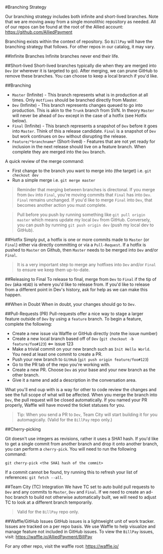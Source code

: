 #Branching Strategy

Our branching strategy includes both infinite and short-lived branches. Note that we are moving away from a single monolithic repository as needed. All of our repos can be found at the root of the Allied account: https://github.com/AlliedPayment

Branching exists within the context of repository. So `BillPay` will have the branching strategy that follows. For other repos in our catalog, it may vary.

##Infinite Branches
Infinite branches never end their life. 

##Short-lived
Short-lived branches typically die when they are merged into `Dev` (or wherever it is targeted to go). After merging, we can prune GitHub to remove these branches. You can choose to keep a local branch if you'd like.

##Branching
- `Master` (Infinite) - This branch represents what is in production at all times. Only `Hotfixes` should be branched directly from Master.
- `Dev` (Infinite) - This branch represents changes queued to go into production. This is akin to the `Trunk` branch from SVN. In theory `Master` will never be ahead of `Dev` except in the case of a hotfix (see Hotfix below).
- `Final` (Infinite) - This branch represents a snapshot of `Dev` before it goes into `Master`. Think of this a release candidate. `Final` is a snapshot of `Dev` but work continues on `Dev` without disrupting the release.
- `Feature/*branchname*` (Short-lived) - Features that are not yet ready for inclusion in the next release should live on a feature branch. When complete they are merged into the `Dev` branch.

A quick review of the merge command:
- First change to the branch you want to merge into (the target) i.e. `git checkout dev`
- Run a simple merge i.e. `git merge master`

>Reminder that merging between branches is directonal. If you merge from `Dev` into `Final`, you're moving commits that `Final` has into `Dev`. `Final` remains unchanged. If you'd like to merge `Final` into `Dev`, that becomes another action you must complete.

>Pull before you push by running something like `git pull origin master` which means update my local `Dev` from GitHub. Conversely, you can push by running `git push origin dev` (push my local dev to GitHub).

##Hotfix
Simply put, a hotfix is one or more commits made to `Master` (or `Final`) either via directly committing or via a `Pull-Request`. If a hotfix is pushed to `Master` on Github, then `Master` needs to be merged into `Dev` and/or `Final`.

>It is a very important step to merge any hotfixes into `Dev` and/or `Final` to ensure we keep them up-to-date.

##Releasing to Final
To release to final, merge from `Dev` to `Final` if the tip of `Dev` (aka `HEAD`) is where you'd like to release from. If you'd like to release from a different point in Dev's history, ask for help as we can make this happen.

##When in Doubt
When in doubt, your changes should go to `Dev`.

##Pull-Requests (PR)
Pull-requests offer a nice way to stage a larger feature outside of `Dev` by using a `feature` branch. To begin a feature, complete the following:

- Create a new issue via Waffle or GitHub directly (note the issue number)
- Create a new local branch based off of `Dev` (`git checkout -b feature/foo#123`) <== issue 123
- Make a trivial commit on your new branch such as `Init Hello World`. You need at least one commit to create a PR.
- Push your new branch to `GitHub` (`git push origin feature/foo#123`)
- Go to the PR tab of the repo you're working with.
- Create a new PR. Choose `Dev` as your base and your new branch as the other branch.
- Give it a name and add a description in the conversation area.

What you'll end oup with is a way for other to code review the changes and see the full scope of what will be affected. When you merge the branch into `Dev`, the pull request will be closed automatically. If you named your PR properly, Waffle will have moved the ticket statuses for you.

>Tip: When you send a PR to `Dev`, Team City will start building it for you automagically. (Valid for the `BillPay` repo only.)

##Cherry-picking

Git doesn't use integers as revisions, rather it uses a SHA1 hash. If you'd like to get a single commit from another branch and drop it onto another branch, you can perform a `cherry-pick`. You will need to run the following command:

`git cherry-pick <the SHA1 hash of the commit>`

If a commit cannot be found, try running this to refresh your list of references: `git fetch --all`.

##Team City (TC) Integration
We have TC set to auto build pull requests to `Dev` and any commits to `Master`, `Dev` and `Final`. If we need to create an ad-hoc branch to build not otherwise automatically built, we will need to adjust TC to look at a different branch temporarily.

>Valid for the `BillPay` repo only.

##Waffle/GitHub Issues
GitHub issues is a lightweight unit of work tracker. Issues are tracked on a per repo basis. We use Waffle to help visualize and manage feature not included in GitHub issues. To view the `BillPay` issues, visit: https://waffle.io/AlliedPayment/BillPay

For any other repo, visit the waffle root: https://waffle.io/
